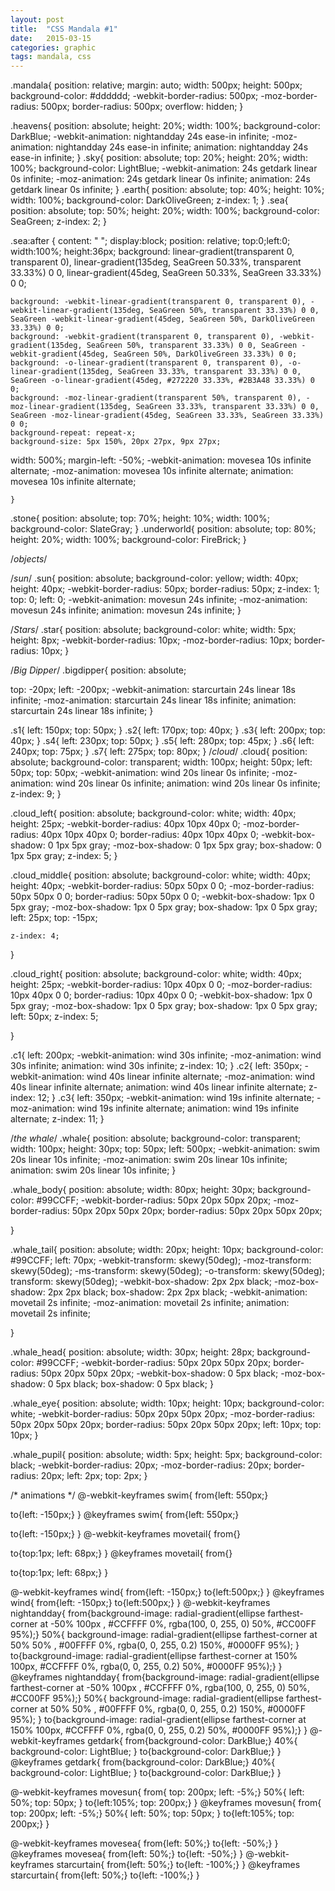 ```yaml
---
layout: post
title:  "CSS Mandala #1"
date:   2015-03-15
categories: graphic
tags: mandala, css
---
```


.mandala{
  position: relative;
  margin: auto;
  width: 500px;
  height: 500px;
  background-color: #dddddd;
  -webkit-border-radius: 500px;
  -moz-border-radius: 500px;
  border-radius: 500px;
  overflow: hidden;
}

.heavens{
  position: absolute;
  height: 20%;
  width: 100%;
  background-color: DarkBlue;
  -webkit-animation: nightandday 24s ease-in infinite;
  -moz-animation: nightandday 24s ease-in infinite;
  animation: nightandday 24s ease-in infinite;
}
.sky{
  position: absolute;
  top: 20%;
  height: 20%;
  width: 100%;
  background-color: LightBlue;
  -webkit-animation: 24s getdark linear 0s infinite;
  -moz-animation: 24s getdark linear 0s infinite;
  animation: 24s getdark linear 0s infinite;
}
.earth{
  position: absolute;
  top: 40%;
  height: 10%;
  width: 100%;
  background-color: DarkOliveGreen;
  z-index: 1;
}
.sea{
  position: absolute;
  top: 50%;
  height: 20%;
  width: 100%;
  background-color: SeaGreen;
  z-index: 2;
}

.sea:after {
content: " ";
    display:block;
    position: relative;
top:0;left:0;
    width:100%;
    height:36px;
    background: linear-gradient(transparent 0, transparent 0), linear-gradient(135deg, SeaGreen 50.33%, transparent 33.33%) 0 0, linear-gradient(45deg, SeaGreen 50.33%, SeaGreen 33.33%) 0 0;
  
    background: -webkit-linear-gradient(transparent 0, transparent 0), -webkit-linear-gradient(135deg, SeaGreen 50%, transparent 33.33%) 0 0, SeaGreen -webkit-linear-gradient(45deg, SeaGreen 50%, DarkOliveGreen 33.33%) 0 0;
    background: -webkit-gradient(transparent 0, transparent 0), -webkit-gradient(135deg, SeaGreen 50%, transparent 33.33%) 0 0, SeaGreen -webkit-gradient(45deg, SeaGreen 50%, DarkOliveGreen 33.33%) 0 0;
    background: -o-linear-gradient(transparent 0, transparent 0), -o-linear-gradient(135deg, SeaGreen 33.33%, transparent 33.33%) 0 0, SeaGreen -o-linear-gradient(45deg, #272220 33.33%, #2B3A48 33.33%) 0 0;
    background: -moz-linear-gradient(transparent 50%, transparent 0), -moz-linear-gradient(135deg, SeaGreen 33.33%, transparent 33.33%) 0 0, SeaGreen -moz-linear-gradient(45deg, SeaGreen 33.33%, SeaGreen 33.33%) 0 0;
    background-repeat: repeat-x;
    background-size: 5px 150%, 20px 27px, 9px 27px;
  width: 500%;
  margin-left: -50%;
  -webkit-animation: movesea 10s
    infinite alternate;
   -moz-animation: movesea 10s
    infinite alternate;
  animation: movesea 10s
    infinite alternate;
 
    }
.stone{
  position: absolute;
  top: 70%;
  height: 10%;
  width: 100%;
  background-color: SlateGray;
}
.underworld{
  position: absolute;
  top: 80%;
  height: 20%;
  width: 100%;
  background-color: FireBrick;
}

/*objects*/


/*sun*/
 .sun{
 position: absolute;
  background-color: yellow;
  width: 40px;
  height: 40px;
  -webkit-border-radius: 50px;
   border-radius: 50px;
   z-index: 1;
   top: 0;
   left: 0;
   -webkit-animation: movesun 24s infinite;
   -moz-animation: movesun 24s infinite;
   animation: movesun 24s infinite;
 }

/*Stars*/
.star{
 position: absolute;
  background-color: white;
  width: 5px;
  height: 8px;
  -webkit-border-radius: 10px;
-moz-border-radius: 10px;
   border-radius: 10px;
}

/*Big Dipper*/
.bigdipper{
  position: absolute;
  
  top: -20px;
  left: -200px;
  -webkit-animation: starcurtain 24s linear 18s infinite;
  -moz-animation: starcurtain 24s linear 18s infinite;
  animation: starcurtain 24s linear 18s infinite;
}

.s1{
    left: 150px;
  top: 50px;
}
.s2{
     left: 170px;
  top: 40px;
}
.s3{
     left: 200px;
  top: 40px;
}
.s4{
     left: 230px;
  top: 50px;
}
.s5{
     left: 280px;
  top: 45px;
}
.s6{
     left: 240px;
  top: 75px;
}
.s7{
     left: 275px;
  top: 80px;
}
/*cloud*/
.cloud{
  position: absolute;
  background-color: transparent;
  width: 100px;
  height: 50px;
  left: 50px;
  top: 50px;
  -webkit-animation: wind 20s linear 0s infinite;
  -moz-animation: wind 20s linear 0s infinite;
  animation: wind 20s linear 0s infinite;
  z-index: 9;
}

.cloud_left{
  position: absolute;
  background-color: white;
  width: 40px;
  height: 25px;
  -webkit-border-radius: 40px 10px 40px 0;
  -moz-border-radius: 40px 10px 40px 0;
  border-radius: 40px 10px 40px 0;
-webkit-box-shadow: 0 1px 5px gray;
  -moz-box-shadow: 0 1px 5px gray;
  box-shadow: 0 1px 5px gray;
  z-index: 5;
}

.cloud_middle{
   position: absolute;
  background-color: white;
  width: 40px;
  height: 40px;
  -webkit-border-radius: 50px 50px 0 0;
  -moz-border-radius: 50px 50px 0 0;
  border-radius: 50px 50px 0 0;
   -webkit-box-shadow: 1px 0 5px gray;
  -moz-box-shadow: 1px 0 5px gray;
  box-shadow: 1px 0 5px gray;
  left: 25px;
  top: -15px;
  
    z-index: 4;
}

.cloud_right{
  position: absolute;
  background-color: white;
  width: 40px;
  height: 25px;
  -webkit-border-radius: 10px 40px 0 0;
  -moz-border-radius: 10px 40px 0 0;
  border-radius: 10px 40px 0 0;
  -webkit-box-shadow: 1px 0 5px gray;
  -moz-box-shadow: 1px 0 5px gray;
  box-shadow: 1px 0 5px gray;
  left: 50px;
    z-index: 5;

  

}

.c1{
  left: 200px;
  -webkit-animation: wind 30s infinite;
  -moz-animation: wind 30s infinite;
  animation: wind 30s infinite;
  z-index: 10;
}
.c2{
  left: 350px;
  -webkit-animation: wind 40s linear infinite alternate;
  -moz-animation: wind 40s linear infinite alternate;
  animation: wind 40s linear infinite alternate;
  z-index: 12;
}
.c3{
  left: 350px;
  -webkit-animation: wind 19s infinite alternate;
  -moz-animation: wind 19s infinite alternate;
  animation: wind 19s infinite alternate;
  z-index: 11;
}

/*the whale*/
.whale{
position: absolute;
background-color: transparent;
  width: 100px;
  height: 30px;
  top: 50px;
  left: 500px;
  -webkit-animation: swim 20s linear 10s infinite;
  -moz-animation: swim 20s linear 10s infinite;
  animation: swim 20s linear 10s infinite;
}

.whale_body{
    position: absolute;
  width: 80px;
  height: 30px;
  background-color: #99CCFF;
  -webkit-border-radius: 50px 20px 50px 20px;
  -moz-border-radius: 50px 20px 50px 20px;
  border-radius: 50px 20px 50px 20px;

}

.whale_tail{
     position: absolute;
  width: 20px;
  height: 10px;
   background-color: #99CCFF;
  left: 70px;
  -webkit-transform: skewy(50deg);
  -moz-transform: skewy(50deg);
  -ms-transform: skewy(50deg);
  -o-transform: skewy(50deg);
  transform: skewy(50deg);
  -webkit-box-shadow: 2px 2px black;
  -moz-box-shadow: 2px 2px black;
  box-shadow: 2px 2px black;
   -webkit-animation: movetail 2s infinite;
  -moz-animation: movetail 2s infinite;
  animation: movetail 2s infinite;
  
}

.whale_head{
    position: absolute;
  width: 30px;
  height: 28px;
  background-color: #99CCFF;
  -webkit-border-radius: 50px 20px 50px 20px;
  border-radius: 50px 20px 50px 20px;
  -webkit-box-shadow: 0 5px black;
  -moz-box-shadow: 0 5px black;
  box-shadow: 0 5px black;
}


.whale_eye{
   position: absolute;
  width: 10px;
  height: 10px;
   background-color: white;
    -webkit-border-radius: 50px 20px 50px 20px;
  -moz-border-radius: 50px 20px 50px 20px;
  border-radius: 50px 20px 50px 20px;
  left: 10px;
  top: 10px;
}

.whale_pupil{
   position: absolute;
  width: 5px;
  height: 5px;
   background-color: black;
    -webkit-border-radius: 20px;
  -moz-border-radius: 20px;
  border-radius: 20px;
  left: 2px;
  top: 2px;
}

/* animations */
 @-webkit-keyframes swim{
   from{left: 550px;}
   
   to{left: -150px;}
 }
@keyframes swim{
   from{left: 550px;}
   
   to{left: -150px;}
 }
 @-webkit-keyframes movetail{
   from{}
   
   to{top:1px;
   left: 68px;}
 }
@keyframes movetail{
   from{}
   
   to{top:1px;
   left: 68px;}
 }

 @-webkit-keyframes wind{
   from{left: -150px;}
   to{left:500px;}
 }
@keyframes wind{
   from{left: -150px;}
   to{left:500px;}
 }
 @-webkit-keyframes nightandday{
   from{background-image: radial-gradient(ellipse farthest-corner at -50% 100px , #CCFFFF 0%, rgba(100, 0, 255, 0) 50%, #CC00FF 95%);}
   50%{
     background-image: radial-gradient(ellipse farthest-corner at 50% 50% , #00FFFF 0%, rgba(0, 0, 255, 0.2) 150%, #0000FF 95%);
   }
   to{background-image: radial-gradient(ellipse farthest-corner at  150% 100px, #CCFFFF 0%, rgba(0, 0, 255, 0.2) 50%, #0000FF 95%);}
 }
@keyframes nightandday{
   from{background-image: radial-gradient(ellipse farthest-corner at -50% 100px , #CCFFFF 0%, rgba(100, 0, 255, 0) 50%, #CC00FF 95%);}
   50%{
     background-image: radial-gradient(ellipse farthest-corner at 50% 50% , #00FFFF 0%, rgba(0, 0, 255, 0.2) 150%, #0000FF 95%);
   }
   to{background-image: radial-gradient(ellipse farthest-corner at  150% 100px, #CCFFFF 0%, rgba(0, 0, 255, 0.2) 50%, #0000FF 95%);}
 }
 @-webkit-keyframes getdark{
   from{background-color: DarkBlue;}
   40%{
     background-color: LightBlue;
   }
   to{background-color: DarkBlue;}
 }
@keyframes getdark{
   from{background-color: DarkBlue;}
   40%{
     background-color: LightBlue;
   }
   to{background-color: DarkBlue;}
 }

 @-webkit-keyframes movesun{
   from{
     top: 200px;
     left: -5%;}
   50%{
     left: 50%;
     top: 50px;
   }
   to{left:105%;
   top: 200px;}
 }
@keyframes movesun{
   from{
     top: 200px;
     left: -5%;}
   50%{
     left: 50%;
     top: 50px;
   }
   to{left:105%;
   top: 200px;}
 }

 @-webkit-keyframes movesea{
   from{left: 50%;}
   to{left: -50%;}
 }
@keyframes movesea{
   from{left: 50%;}
   to{left: -50%;}
 }
 @-webkit-keyframes starcurtain{
   from{left: 50%;}
   to{left: -100%;}
 }
@keyframes starcurtain{
   from{left: 50%;}
   to{left: -100%;}
 }


<div class="mandala">
  <div class="heavens">
    <div class="sun"></div>
    <div class="bigdipper">
      <div class="star s1"></div>
     <div class="star s2"></div>
     <div class="star s3"></div>
    <div class="star s4"></div>
    <div class="star s5"></div>
     <div class="star s6"></div>
     <div class="star s7"></div>
      </div>
  </div>
<div class="sky">
  <div class="cloud">
    <div class="cloud_left"></div>
    <div class="cloud_middle"></div>
    <div class="cloud_right"></div>
  </div>
    <div class="cloud c1">
    <div class="cloud_left"></div>
    <div class="cloud_middle"></div>
    <div class="cloud_right"></div>
  </div>
    <div class="cloud c2">
    <div class="cloud_left"></div>
    <div class="cloud_middle"></div>
    <div class="cloud_right"></div>
  </div>
  <div class="cloud c3">
    <div class="cloud_left"></div>
    <div class="cloud_middle"></div>
    <div class="cloud_right"></div>
  </div>
</div>
<div class="earth"></div>
  <div class="sea">
    <div class="whale">
      <div class="whale_body">
        <div class="whale_head">
        <div class="whale_eye">
          <div class="whale_pupil"></div>
        </div>
         </div>
      </div>
      <div class="whale_tail"></div>
    </div>
  </div>
  <div class="stone"></div>
  <div class="underworld"></div>
</div>